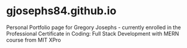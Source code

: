 # gjosephs84.github.io
Personal Portfolio page for Gregory Josephs - currently enrolled in the Professional Certificate in Coding: Full Stack Development with MERN course from MIT XPro
